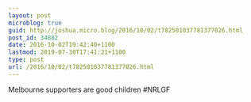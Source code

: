 ```yaml
---
layout: post
microblog: true
guid: http://joshua.micro.blog/2016/10/02/t782501037781377026.html
post_id: 34882
date: 2016-10-02T19:42:40+1100
lastmod: 2019-07-30T17:41:21+1100
type: post
url: /2016/10/02/t782501037781377026.html
---
```

Melbourne supporters are good children #NRLGF
